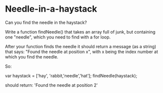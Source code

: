 # Needle-in-a-haystack
Can you find the needle in the haystack?

Write a function findNeedle() that takes an array full of junk, but containing one "needle", which you need to find with a for loop.

After your function finds the needle it should return a message (as a string) that says: "Found the needle at position x", with x being the index number at which you find the needle.

So:

var haystack = ['hay', 'rabbit,'needle','hat'];
findNeedle(haystack);

should return:
'Found the needle at position 2'
